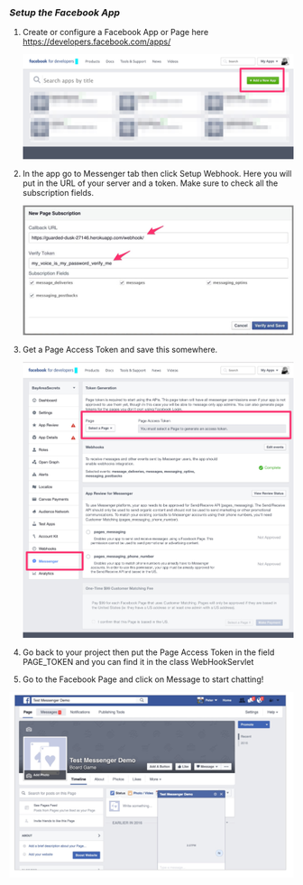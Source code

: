 
### *Setup the Facebook App*

1. Create or configure a Facebook App or Page here https://developers.facebook.com/apps/

    ![Alt text](/demo/shot1.jpg)

2. In the app go to Messenger tab then click Setup Webhook. Here you will put in the URL of your server and a token. Make sure to check all the subscription fields. 

    ![Alt text](/demo/shot3.jpg)

3. Get a Page Access Token and save this somewhere. 

    ![Alt text](/demo/shot2.jpg)

4. Go back to your project then put the Page Access Token in the field PAGE_TOKEN and you can find it in the class WebHookServlet

5. Go to the Facebook Page and click on Message to start chatting!

![Alt text](/demo/shot4.jpg)


